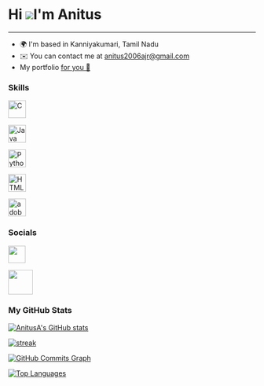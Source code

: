 # Hi ![](https://user-images.githubusercontent.com/18350557/176309783-0785949b-9127-417c-8b55-ab5a4333674e.gif)I'm Anitus #

------

- 🌍 I'm based in Kanniyakumari, Tamil Nadu
- ✉️ You can contact me at [anitus2006ajr@gmail.com](mailto:anitus2006ajr@gmail.com)
- My portfolio [for you 🫵 ](https://anitusa.github.io/Anitus-portfolio/)

<!--<p align="left"> <img src=" " /> </p>

<a href="" ></a>-->

### Skills

<p *align*="left">

<a href="https://docs.microsoft.com/en-us/cpp/?view=msvc-170" target="_blank" rel="noreferrer">

<img src="https://raw.githubusercontent.com/danielcranney/readme-generator/main/public/icons/skills/c-colored.svg" width="36" height="36" alt="C" /></a>

<a href="https://www.oracle.com/java/" target="_blank" rel="noreferrer">

<img src="https://raw.githubusercontent.com/danielcranney/readme-generator/main/public/icons/skills/java-colored.svg" width="36" height="36" alt="Java" /></a>

<a href="https://www.python.org/" target="_blank" rel="noreferrer">

<img src="https://raw.githubusercontent.com/danielcranney/readme-generator/main/public/icons/skills/python-colored.svg" width="36" height="36" alt="Python" /></a>

<a href="https://developer.mozilla.org/en-US/docs/Glossary/HTML5" target="_blank" rel="noreferrer">

<img src="https://raw.githubusercontent.com/danielcranney/readme-generator/main/public/icons/skills/html5-colored.svg" width="36" height="36" alt="HTML5" /></a>

<img src="https://img.icons8.com/doodle/48/adobe-photoshop.png" width="36" height="36" alt= "adobe-photoshop"/>

### Socials

<p *align*="left">

<a href="https://www.github.com/AnitusA" target="_blank" rel="noreferrer"> <picture> <source media="(prefers-color-scheme: dark)" srcset="https://raw.githubusercontent.com/danielcranney/readme-generator/main/public/icons/socials/github-dark.svg" /><source media="(prefers-color-scheme: light)" srcset="https://raw.githubusercontent.com/danielcranney/readme-generator/main/public/icons/socials/github.svg" /><img src="https://raw.githubusercontent.com/danielcranney/readme-generator/main/public/icons/socials/github.svg" width="35" height="35" /> </picture> </a>

<a href="https://www.instagram.com/a.anitus?igsh=ZDRkYTUzZ2F3ZXFv" target="_black" rel="noreferrer"> <picture> <source media="(prefers-color-scheme: dark)" srcset="https://img.icons8.com/lollipop/48/instagram-new.png" /> <source media="(prefers-color-scheme: light)" srcset="https://img.icons8.com/lollipop/48/instagram-new.png" /> <img width="50" height="50" src="https://img.icons8.com/lollipop/48/instagram-new.png" /> </picture> </a></p>
### My GitHub Stats

<a href="http://www.github.com/AnituA"><img src="https://github-readme-stats.vercel.app/api?username=AnitusA&show_icons=true&hide=&count_private=true&title_color=00fbff&&text_color=00fbff&icon_color=14b8a6&bg_color=1c1917&hide_border=true&show_icons=true" alt="AnitusA's GitHub stats" /></a>


<a href="http://www.github.com/AnitusA"><img src="https://github-readme-streak-stats.herokuapp.com/?user=AnitusA&stroke=00fbff&background=1c1917&ring=00fbff&fire=00fbff&currStreakNum=00fbff&currStreakLabel=00fbff&sideNums=00fbff&sideLabels=00fbff&dates=00fbff&hide_border=true" alt="streak" /></a>

<a href="http://www.github.com/Anitus"><img src="https://github-readme-activity-graph.vercel.app/graph?username=AnitusA&bg_color=1c1917&color=00fbff&&line=14b8a6&point=ffffff&area_color=1c1917&area=true&hide_border=true&custom_title=GitHub%20Commits%20Graph" alt="GitHub Commits Graph" /></a>

<a href="https://github.com/Anitus" align="left"><img src="https://github-readme-stats.vercel.app/api/top-langs/?username=AnitusA&langs_count=10&title_color=00fbff&&text_color=00fbff&&icon_color=00fbff&&bg_color=1c1917&hide_border=true&locale=en&custom_title=Top%20%Languages" alt="Top Languages" /></a>
